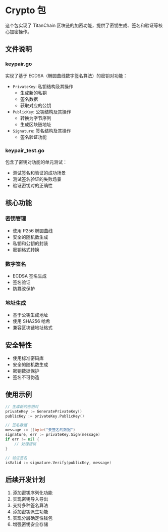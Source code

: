 # Crypto 包

这个包实现了 TitanChain 区块链的加密功能，提供了密钥生成、签名和验证等核心加密操作。

## 文件说明

### keypair.go
实现了基于 ECDSA（椭圆曲线数字签名算法）的密钥对功能：
- `PrivateKey`: 私钥结构及其操作
  - 生成新的私钥
  - 签名数据
  - 获取对应的公钥
- `PublicKey`: 公钥结构及其操作
  - 转换为字节序列
  - 生成区块链地址
- `Signature`: 签名结构及其操作
  - 签名验证功能

### keypair_test.go
包含了密钥对功能的单元测试：
- 测试签名和验证的成功场景
- 测试签名验证的失败场景
- 验证密钥对的正确性

## 核心功能

### 密钥管理
- 使用 P256 椭圆曲线
- 安全的随机数生成
- 私钥和公钥的封装
- 密钥格式转换

### 数字签名
- ECDSA 签名生成
- 签名验证
- 防篡改保护

### 地址生成
- 基于公钥生成地址
- 使用 SHA256 哈希
- 兼容区块链地址格式

## 安全特性
- 使用标准密码库
- 安全的随机数生成
- 密钥数据保护
- 签名不可伪造

## 使用示例

```go
// 生成新的密钥对
privateKey := GeneratePrivateKey()
publicKey := privateKey.PublicKey()

// 签名数据
message := []byte("要签名的数据")
signature, err := privateKey.Sign(message)
if err != nil {
    // 处理错误
}

// 验证签名
isValid := signature.Verify(publicKey, message)
```

## 后续开发计划
1. 添加密钥序列化功能
2. 实现密钥导入导出
3. 支持多种签名算法
4. 添加密钥派生功能
5. 实现分层确定性钱包
6. 增强密钥安全存储 